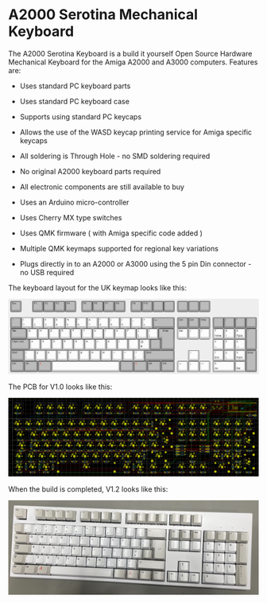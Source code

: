 # A2000 Serotina Mechanical Keyboard

The A2000 Serotina Keyboard is a build it yourself Open Source Hardware Mechanical Keyboard for the Amiga A2000 and A3000 computers. Features are:

- Uses standard PC keyboard parts

- Uses standard PC keyboard case

- Supports using standard PC keycaps

- Allows the use of the WASD keycap printing service for Amiga specific keycaps

- All soldering is Through Hole - no SMD soldering required

- No original A2000 keyboard parts required

- All electronic components are still available to buy

- Uses an Arduino micro-controller

- Uses Cherry MX type switches

- Uses QMK firmware ( with Amiga specific code added )

- Multiple QMK keymaps supported for regional key variations

- Plugs directly in to an A2000 or A3000 using the 5 pin Din connector - no USB required

  


The keyboard layout for the UK keymap looks like this: 

![a2000serotina_uk.png](keyboardLayoutEditor/uk/a2000serotina_uk.png)



The PCB for V1.0 looks like this: 

![pcbV1_0.PNG](pcbV1_0.PNG)



When the build is completed, V1.2 looks like this: 

![buildCompleteV1_2.jpg](buildCompleteV1_2.jpg)










